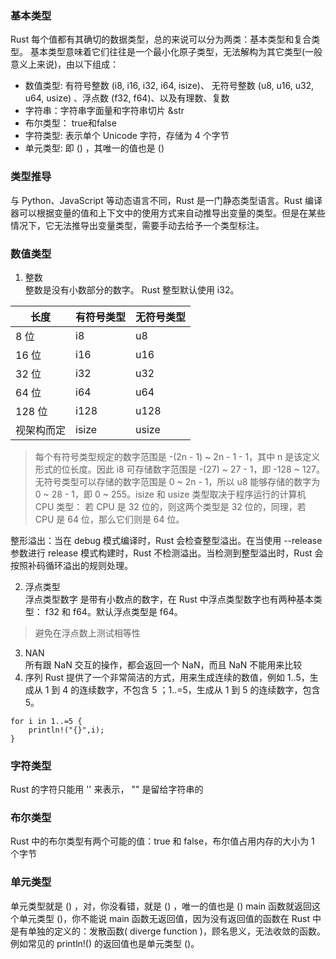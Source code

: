 ### 基本类型
Rust 每个值都有其确切的数据类型，总的来说可以分为两类：基本类型和复合类型。 基本类型意味着它们往往是一个最小化原子类型，无法解构为其它类型(一般意义上来说)，由以下组成：
- 数值类型: 有符号整数 (i8, i16, i32, i64, isize)、 无符号整数 (u8, u16, u32, u64, usize) 、浮点数 (f32, f64)、以及有理数、复数
- 字符串：字符串字面量和字符串切片 &str
- 布尔类型： true和false
- 字符类型: 表示单个 Unicode 字符，存储为 4 个字节
- 单元类型: 即 () ，其唯一的值也是 ()

### 类型推导
与 Python、JavaScript 等动态语言不同，Rust 是一门静态类型语言。Rust 编译器可以根据变量的值和上下文中的使用方式来自动推导出变量的类型。但是在某些情况下，它无法推导出变量类型，需要手动去给予一个类型标注。

### 数值类型
1. 整数  
整数是没有小数部分的数字。 Rust 整型默认使用 i32。

长度|有符号类型|无符号类型
---|---|---
8 位|i8|u8
16 位|i16|u16
32 位|i32|u32
64 位|i64|u64
128 位|i128|u128
视架构而定|isize|usize

>每个有符号类型规定的数字范围是 -(2n - 1) ~ 2n - 1 - 1，其中 n 是该定义形式的位长度。因此 i8 可存储数字范围是 -(27) ~ 27 - 1，即 -128 ~ 127。无符号类型可以存储的数字范围是 0 ~ 2n - 1，所以 u8 能够存储的数字为 0 ~ 28 - 1，即 0 ~ 255。isize 和 usize 类型取决于程序运行的计算机 CPU 类型： 若 CPU 是 32 位的，则这两个类型是 32 位的，同理，若 CPU 是 64 位，那么它们则是 64 位。

整形溢出：当在 debug 模式编译时，Rust 会检查整型溢出。在当使用 --release 参数进行 release 模式构建时，Rust 不检测溢出。当检测到整型溢出时，Rust 会按照补码循环溢出的规则处理。

2. 浮点类型  
浮点类型数字 是带有小数点的数字，在 Rust 中浮点类型数字也有两种基本类型： f32 和 f64。默认浮点类型是 f64。
> 避免在浮点数上测试相等性
3. NAN  
所有跟 NaN 交互的操作，都会返回一个 NaN，而且 NaN 不能用来比较
4. 序列
Rust 提供了一个非常简洁的方式，用来生成连续的数值，例如 1..5，生成从 1 到 4 的连续数字，不包含 5 ；1..=5，生成从 1 到 5 的连续数字，包含 5。
```
for i in 1..=5 {
    println!("{}",i);
}
```
### 字符类型
Rust 的字符只能用 '' 来表示， "" 是留给字符串的

### 布尔类型
Rust 中的布尔类型有两个可能的值：true 和 false，布尔值占用内存的大小为 1 个字节
### 单元类型
单元类型就是 () ，对，你没看错，就是 () ，唯一的值也是 ()
 main 函数就返回这个单元类型 ()，你不能说 main 函数无返回值，因为没有返回值的函数在 Rust 中是有单独的定义的：发散函数( diverge function )，顾名思义，无法收敛的函数。
例如常见的 println!() 的返回值也是单元类型 ()。

